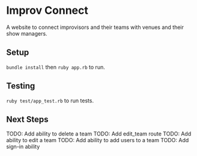 # Improv Connect
A website to connect improvisors and their teams with venues and their show managers. 

## Setup
`bundle install` then `ruby app.rb` to run.

## Testing
`ruby test/app_test.rb` to run tests.

## Next Steps
TODO: Add ability to delete a team
TODO: Add edit_team route
TODO: Add ability to edit a team
TODO: Add ability to add users to a team
TODO: Add sign-in ability 